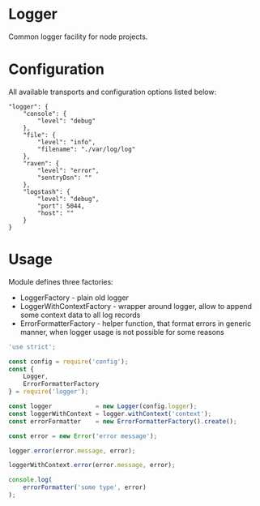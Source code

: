 # Logger

Common logger facility for node projects.

# Configuration

All available transports and configuration options listed below:

```
"logger": {
    "console": {
        "level": "debug"
    },
    "file": {
        "level": "info",
        "filename": "./var/log/log"
    },
    "raven": {
        "level": "error",
        "sentryDsn": ""
    },
    "logstash": {
        "level": "debug",
        "port": 5044,
        "host": ""
    }
}
```

# Usage

Module defines three factories:

* LoggerFactory - plain old logger
* LoggerWithContextFactory - wrapper around logger, allow to append some context data to all log records
* ErrorFormatterFactory - helper function, that format errors in generic manner, when logger usage is not possible for some reasons

```js
'use strict';

const config = require('config');
const {
    Logger,
    ErrorFormatterFactory
} = require('logger');

const logger            = new Logger(config.logger);
const loggerWithContext = logger.withContext('context');
const errorFormatter    = new ErrorFormatterFactory().create();

const error = new Error('error message');

logger.error(error.message, error);

loggerWithContext.error(error.message, error);

console.log(
    errorFormatter('some type', error)
);
```

